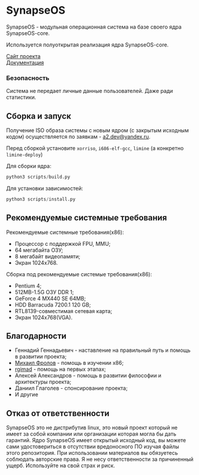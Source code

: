 # SynapseOS

SynapseOS - модульная операционная система на базе своего ядра SynapseOS-core.

Используется полуоткрытая реализация ядра SynapseOS-core.


[Сайт проекта](https://0nera.ru/SynapseOS)<br>
[Документация](https://openkernel.0nera.ru)

### Безопасность

Система не передает личные данные пользователей. Даже ради статистики.

## Сборка и запуск

Получение ISO образа системы с новым ядром (с закрытым исходным кодом) осуществляется по заявкам - a2.dev@yandex.ru.

Перед сборкой установите `xorriso`, `i686-elf-gcc`, `limine` (а конкретно `limine-deploy`)

Для сборки ядра:

```python
python3 scripts/build.py
```

Для установки зависимостей:

```python
python3 scripts/install.py
```

## Рекомендуемые системные требования

Рекомендуемые системные требования(x86):

- Процессор с поддержкой FPU, MMU;
- 64 мегабайта ОЗУ;
- 8 мегабайт видеопамяти;
- Экран 1024x768.

Сборка под рекомендуемые системые требования(x86):

- Pentium 4;
- 512MB-1.5G ОЗУ DDR 1;
- GeForce 4 MX440 SE 64MB;
- HDD Barracuda 7200.1 120 GB;
- RTL8139-совместимая сетевая карта;
- Экран 1024x768(VGA).

## Благодарности

- Геннадий Геннадьевич - наставление на правильный путь и помощь в развитии проекта;
- [Михаил Фролов](https://vk.com/id_doczom) - помощь в изучении x86;
- [rgimad](https://github.com/rgimad) - помощь на первых этапах;
- Алексей Александров - помощь в развитии философии и архитектуры проекта;
- Даниил Глаголев - спонсирование проекта;
- И другие

## Отказ от ответственности

SynapseOS это не дистрибутив linux, это новый проект который не имеет за собой компании или организации которая могла бы дать гарантий.
Ядро SynapseOS имеет открытый исходный код, вы можете сами удостовериться в отсутствии вредоносного ПО изучая файлы этого репозитория.
При использовании материалов вы обязуетесь соблюдать авторские права.
Я не несу ответственности за причиненный ущерб. Используйте на свой страх и риск.
